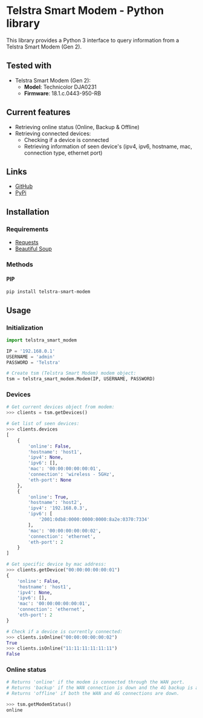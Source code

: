 # Telstra Smart Modem - Python library

This library provides a Python 3 interface to query information from a Telstra Smart Modem (Gen 2).

## Tested with

* Telstra Smart Modem (Gen 2):
	* **Model**: Technicolor DJA0231
	* **Firmware**: 18.1.c.0443-950-RB

## Current features

* Retrieving online status (Online, Backup & Offline)
* Retrieving connected devices:
	* Checking if a device is connected
	* Retrieving information of seen device's
	(ipv4, ipv6, hostname, mac, connection type, ethernet port)

## Links

* [GitHub](https://github.com/hatdz/telstra-smart-modem/)
* [PyPi](https://pypi.org/project/telstra-smart-modem/)

## Installation

### Requirements

* [Requests](https://pypi.org/project/requests/)
* [Beautiful Soup](https://pypi.org/project/beautifulsoup4/)

### Methods

#### PIP

```
pip install telstra-smart-modem
```

## Usage

### Initialization

```python
import telstra_smart_modem

IP = '192.168.0.1'
USERNAME = 'admin'
PASSWORD = 'Telstra'

# Create tsm (Telstra Smart Modem) modem object:
tsm = telstra_smart_modem.Modem(IP, USERNAME, PASSWORD)
```

### Devices

```python
# Get current devices object from modem:
>>> clients = tsm.getDevices()

# Get list of seen devices:
>>> clients.devices
[
	{
		'online': False,
		'hostname': 'host1',
		'ipv4': None,
		'ipv6': [],
		'mac': '00:00:00:00:00:01',
		'connection': 'wireless - 5GHz',
		'eth-port': None
	},
	{
		'online': True,
		'hostname': 'host2',
		'ipv4': '192.168.0.3',
		'ipv6': [
			'2001:0db8:0000:0000:0000:8a2e:0370:7334'
		],
		'mac': '00:00:00:00:00:02',
		'connection': 'ethernet',
		'eth-port': 2
	}
]

# Get specific device by mac address:
>>> clients.getDevice("00:00:00:00:00:01")
{
	'online': False,
	'hostname': 'host1',
	'ipv4': None,
	'ipv6': [],
	'mac': '00:00:00:00:00:01',
	'connection': 'ethernet',
	'eth-port': 2
}

# Check if a device is currently connected:
>>> clients.isOnline("00:00:00:00:00:02")
True
>>> clients.isOnline("11:11:11:11:11:11")
False
```

### Online status

```python
# Returns 'online' if the modem is connected through the WAN port.
# Returns 'backup' if the WAN connection is down and the 4G backup is active.
# Returns 'offline' if both the WAN and 4G connections are down.

>>> tsm.getModemStatus()
online
```